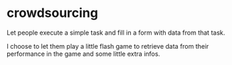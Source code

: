 # crowdsourcing

Let people execute a simple task and fill in a form with data from that task.

I choose to let them play a little flash game to retrieve data from their performance in the game and some little extra infos.
